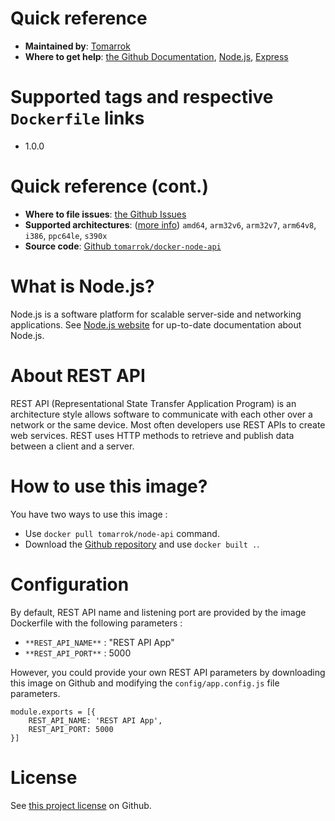 # Quick reference
- **Maintained by**: [Tomarrok](https://github.com/tomarrok)
- **Where to get help**: [the Github Documentation](https://github.com/tomarrok/docker-node-api), [Node.js](https://nodejs.org/en/docs/), [Express](https://expressjs.com)

# Supported tags and respective `Dockerfile` links
- 1.0.0

# Quick reference (cont.)
- **Where to file issues**: [the Github Issues](https://github.com/tomarrok/docker-node-api/issues)
- **Supported architectures**: ([more info](https://github.com/docker-library/official-images#architectures-other-than-amd64)) `amd64`, `arm32v6`, `arm32v7`, `arm64v8`, `i386`, `ppc64le`, `s390x`
- **Source code**: [Github `tomarrok/docker-node-api`](https://github.com/tomarrok/docker-node-api)

# What is Node.js?
Node.js is a software platform for scalable server-side and networking applications. See [Node.js website](https://nodejs.org/) for up-to-date documentation about Node.js.

# About REST API
REST API (Representational State Transfer Application Program) is an architecture style allows software to communicate with each other over a network or the same device. Most often developers use REST APIs to create web services. REST uses HTTP methods to retrieve and publish data between a client and a server.

# How to use this image?
You have two ways to use this image :
- Use `docker pull tomarrok/node-api` command.
- Download the [Github repository](https://github.com/tomarrok/docker-node-api) and use `docker built .`.

# Configuration
By default, REST API name and listening port are provided by the image Dockerfile with the following parameters :
- `**REST_API_NAME**` : "REST API App"
- `**REST_API_PORT**` : 5000

However, you could provide your own REST API parameters by downloading this image on Github and modifying the `config/app.config.js` file parameters.
```
module.exports = [{
    REST_API_NAME: 'REST API App',
    REST_API_PORT: 5000
}]
```

# License
See [this project license](https://github.com/tomarrok/docker-node-api/blob/master/LICENSE) on Github.
